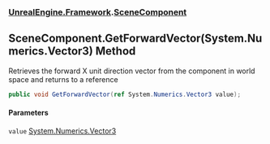 ### [UnrealEngine.Framework](./UnrealEngine-Framework.md 'UnrealEngine.Framework').[SceneComponent](./SceneComponent.md 'UnrealEngine.Framework.SceneComponent')
## SceneComponent.GetForwardVector(System.Numerics.Vector3) Method
Retrieves the forward X unit direction vector from the component in world space and returns to a reference  
```csharp
public void GetForwardVector(ref System.Numerics.Vector3 value);
```
#### Parameters
<a name='UnrealEngine-Framework-SceneComponent-GetForwardVector(System-Numerics-Vector3)-value'></a>
`value` [System.Numerics.Vector3](https://docs.microsoft.com/en-us/dotnet/api/System.Numerics.Vector3 'System.Numerics.Vector3')  
  
